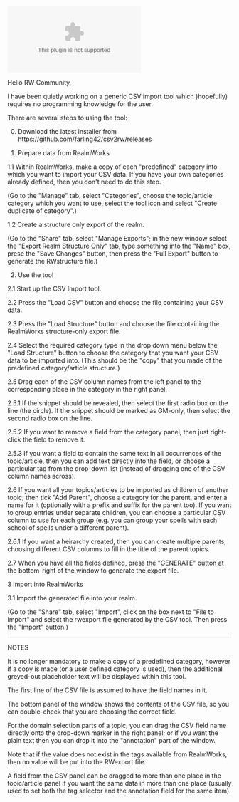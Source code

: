 ![Latest Release Download Count](https://img.shields.io/github/downloads/farling42/csv2rw/latest/RWimporter.exe)

Hello RW Community,

I have been quietly working on a generic CSV import tool which )hopefully) requires no programming knowledge for the user.

There are several steps to using the tool:

0. Download the latest installer from https://github.com/farling42/csv2rw/releases

1. Prepare data from RealmWorks

1.1 Within RealmWorks, make a copy of each "predefined" category into which you want to import your CSV data. If you have your own categories already defined, then you don't need to do this step.

(Go to the "Manage" tab, select "Categories", choose the topic/article category which you want to use, select the tool icon and select "Create duplicate of category".)

1.2 Create a structure only export of the realm.

(Go to the "Share" tab, select "Manage Exports"; in the new window select the "Export Realm Structure Only" tab, type something into the "Name" box, prese the "Save Changes" button, then press the "Full Export" button to generate the RWstructure file.)

2. Use the tool

2.1 Start up the CSV Import tool.

2.2 Press the "Load CSV" button and choose the file containing your CSV data.

2.3 Press the "Load Structure" button and choose the file containing the RealmWorks structure-only export file.

2.4 Select the required category type in the drop down menu below the "Load Structure" button to choose the category that you want your CSV data to be imported into. (This should be the "copy" that you made of the predefined category/article structure.)

2.5 Drag each of the CSV column names from the left panel to the corresponding place in the category in the right panel.

2.5.1 If the snippet should be revealed, then select the first radio box on the line (the circle). If the snippet should be marked as GM-only, then select the second radio box on the line.

2.5.2 If you want to remove a field from the category panel, then just right-click the field to remove it.

2.5.3 If you want a field to contain the same text in all occurrences of the topic/article, then you can add text directly into the field, or choose a particular tag from the drop-down list (instead of dragging one of the CSV column names across).

2.6 If you want all your topics/articles to be imported as children of another topic; then tick "Add Parent", choose a category for the parent, and enter a name for it (optionally with a prefix and suffix for the parent too). If you want to group entries under separate children, you can choose a particular CSV column to use for each group (e.g. you can group your spells with each school of spells under a different parent).

2.6.1 If you want a heirarchy created, then you can create multiple parents, choosing different CSV columns to fill in the title of the parent topics.

2.7 When you have all the fields defined, press the "GENERATE" button at the bottom-right of the window to generate the export file.

3 Import into RealmWorks

3.1 Import the generated file into your realm.

(Go to the "Share" tab, select "Import", click on the box next to "File to Import" and select the rwexport file generated by the CSV tool. Then press the "Import" button.)

---

NOTES

It is no longer mandatory to make a copy of a predefined category, however if a copy is made (or a user defined category is used), then the additional greyed-out placeholder text will be displayed within this tool.

The first line of the CSV file is assumed to have the field names in it.

The bottom panel of the window shows the contents of the CSV file, so you can double-check that you are choosing the correct field.

For the domain selection parts of a topic, you can drag the CSV field name directly onto the drop-down marker in the right panel; or if you want the plain text then you can drop it into the "annotation" part of the window.

Note that if the value does not exist in the tags available from RealmWorks, then no value will be put into the RWexport file.

A field from the CSV panel can be dragged to more than one place in the topic/article panel if you want the same data in more than one place (usually used to set both the tag selector and the annotation field for the same item).
